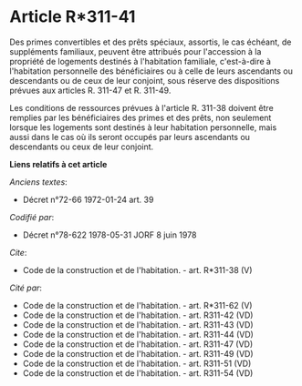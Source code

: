 # Article R*311-41

Des primes convertibles et des prêts spéciaux, assortis, le cas échéant, de suppléments familiaux, peuvent être attribués
pour l'accession à la propriété de logements destinés à l'habitation familiale, c'est-à-dire à l'habitation personnelle des
bénéficiaires ou à celle de leurs ascendants ou descendants ou de ceux de leur conjoint, sous réserve des dispositions
prévues aux articles R. 311-47 et R. 311-49. 

Les conditions de ressources prévues à l'article R. 311-38 doivent être remplies par les bénéficiaires des primes et des
prêts, non seulement lorsque les logements sont destinés à leur habitation personnelle, mais aussi dans le cas où ils seront
occupés par leurs ascendants ou descendants ou ceux de leur conjoint.

**Liens relatifs à cet article**

_Anciens textes_:

  - Décret n°72-66 1972-01-24 art. 39

_Codifié par_:

  - Décret n°78-622 1978-05-31 JORF 8 juin 1978

_Cite_:

  - Code de la construction et de l'habitation. - art. R*311-38 (V)

_Cité par_:

  - Code de la construction et de l'habitation. - art. R*311-62 (V)
  - Code de la construction et de l'habitation. - art. R311-42 (VD)
  - Code de la construction et de l'habitation. - art. R311-43 (VD)
  - Code de la construction et de l'habitation. - art. R311-44 (VD)
  - Code de la construction et de l'habitation. - art. R311-47 (VD)
  - Code de la construction et de l'habitation. - art. R311-49 (VD)
  - Code de la construction et de l'habitation. - art. R311-51 (VD)
  - Code de la construction et de l'habitation. - art. R311-54 (VD)

